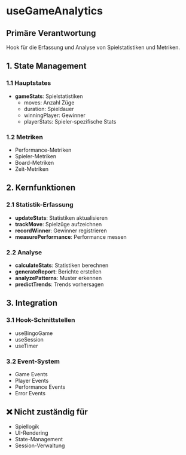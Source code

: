 # useGameAnalytics

## Primäre Verantwortung
Hook für die Erfassung und Analyse von Spielstatistiken und Metriken.

## 1. State Management

### 1.1 Hauptstates
- **gameStats**: Spielstatistiken
  - moves: Anzahl Züge
  - duration: Spieldauer
  - winningPlayer: Gewinner
  - playerStats: Spieler-spezifische Stats

### 1.2 Metriken
- Performance-Metriken
- Spieler-Metriken
- Board-Metriken
- Zeit-Metriken

## 2. Kernfunktionen

### 2.1 Statistik-Erfassung
- **updateStats**: Statistiken aktualisieren
- **trackMove**: Spielzüge aufzeichnen
- **recordWinner**: Gewinner registrieren
- **measurePerformance**: Performance messen

### 2.2 Analyse
- **calculateStats**: Statistiken berechnen
- **generateReport**: Berichte erstellen
- **analyzePatterns**: Muster erkennen
- **predictTrends**: Trends vorhersagen

## 3. Integration

### 3.1 Hook-Schnittstellen
- useBingoGame
- useSession
- useTimer

### 3.2 Event-System
- Game Events
- Player Events
- Performance Events
- Error Events

## ❌ Nicht zuständig für
- Spiellogik
- UI-Rendering
- State-Management
- Session-Verwaltung